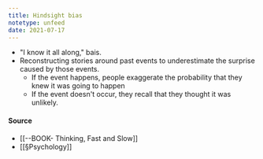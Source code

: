 ```yaml
---
title: Hindsight bias
notetype: unfeed
date: 2021-07-17
---
```


- "I know it all along," bais. 
- Reconstructing stories around past events to underestimate the surprise caused by those events. 
	- If the event happens, people exaggerate the probability that they knew it was going to happen
	- If the event doesn't occur, they recall that they thought it was unlikely.

#### Source
-  [[--BOOK- Thinking, Fast and Slow]]
- [[§Psychology]]